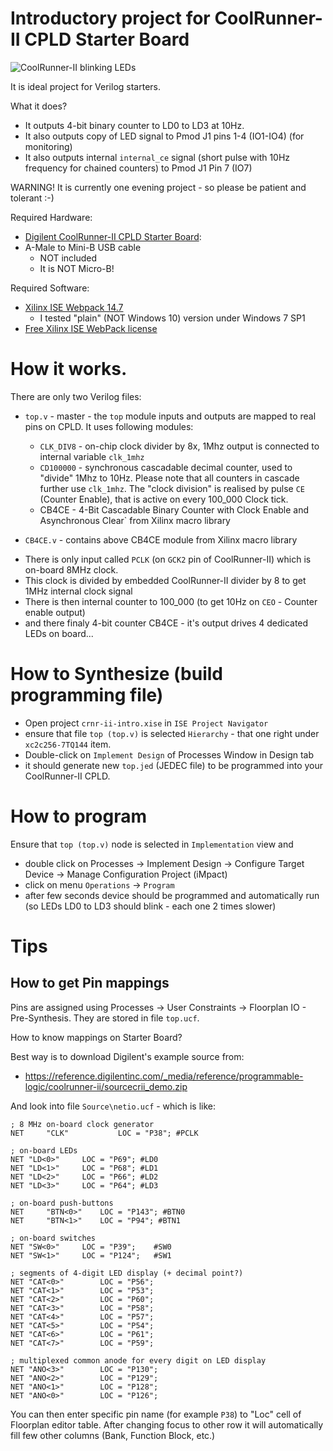 # Introductory project for CoolRunner-II CPLD Starter Board

![CoolRunner-II blinking LEDs](https://raw.githubusercontent.com/hpaluch/crnr-ii-intro/assets/coolrunner-ii-in-action.gif)

It is ideal project for Verilog starters.

What it does?
- It outputs 4-bit binary counter to LD0 to LD3 at 10Hz.
- It also outputs copy of LED signal to Pmod J1 pins 1-4 (IO1-IO4)
  (for monitoring)
- It also outputs internal `internal_ce` signal 
  (short pulse with 10Hz frequency for chained counters) to
  Pmod J1 Pin 7 (IO7)

WARNING! It is currently one evening project - so please
be patient and tolerant :-)

Required Hardware:

* [Digilent CoolRunner-II CPLD Starter Board][Digilent CoolRunner-II CPLD Starter Board]:
* A-Male to Mini-B USB cable
  - NOT included
  - It is NOT Micro-B!

Required Software:
* [Xilinx ISE Webpack 14.7][Xilinx ISE Webpack 14.7]
  - I tested "plain" (NOT Windows 10) version under Windows 7 SP1
* [Free Xilinx ISE WebPack license][Free Xilinx ISE WebPack license]

# How it works.

There are only two Verilog files:
- `top.v` - master - the `top` module inputs and outputs are mapped
  to real pins on CPLD. It uses following modules:
  - `CLK_DIV8` - on-chip clock divider by 8x, 1Mhz output is connected
     to internal variable `clk_1mhz`
  - `CD100000` - synchronous cascadable decimal counter, used to
     "divide" 1Mhz to 10Hz. Please note that all counters in cascade
     further use `clk_1mhz`. The "clock division" is realised by
     pulse `CE` (Counter Enable), that is active on every 100_000 Clock
     tick.
   - CB4CE - 4-Bit Cascadable Binary Counter with Clock Enable and Asynchronous Clear` from Xilinx macro library

-  `CB4CE.v` - contains above CB4CE module from Xilinx macro library


* There is only input called `PCLK` (on `GCK2` pin of CoolRunner-II)
  which is on-board 8MHz clock.
* This clock is divided by embedded CoolRunner-II divider by 8 to get
  1MHz internal clock signal 
* There is then internal counter to 100_000 (to get 10Hz on `CEO` - Counter
  enable output)
* and there finaly 4-bit counter CB4CE - it's output drives 4 dedicated
  LEDs on board...

# How to Synthesize (build programming file)

* Open project `crnr-ii-intro.xise` in `ISE Project Navigator`
* ensure that file `top (top.v)` is selected `Hierarchy` - that
  one right under `xc2c256-7TQ144` item.
* Double-click on `Implement Design` of Processes Window in Design tab
* it should generate new `top.jed` (JEDEC file) to be programmed
  into your CoolRunner-II CPLD.

# How to program

Ensure that `top (top.v)` node is selected in `Implementation` view and
* double click on Processes -> Implement Design -> Configure Target
  Device -> Manage Configuration Project (iMpact)
* click on menu `Operations` -> `Program`
* after few seconds device should be programmed and automatically run
  (so LEDs LD0 to LD3 should blink - each one 2 times slower)

# Tips

## How to get Pin mappings

Pins are assigned using Processes -> User Constraints -> Floorplan
IO - Pre-Synthesis. They are stored in file `top.ucf`.

How to know mappings on Starter Board?

Best way is to download Digilent's example source from:
- https://reference.digilentinc.com/_media/reference/programmable-logic/coolrunner-ii/sourcecrii_demo.zip

And look into file `Source\netio.ucf` - which is like:

```
; 8 MHz on-board clock generator
NET 	"CLK"			LOC = "P38"; #PCLK

; on-board LEDs
NET	"LD<0>"		LOC = "P69"; #LD0
NET	"LD<1>"		LOC = "P68"; #LD1
NET	"LD<2>"		LOC = "P66"; #LD2
NET	"LD<3>"		LOC = "P64"; #LD3

; on-board push-buttons
NET 	"BTN<0>" 	LOC = "P143"; #BTN0
NET 	"BTN<1>" 	LOC = "P94"; #BTN1

; on-board switches
NET	"SW<0>"		LOC = "P39";	#SW0
NET	"SW<1>"		LOC = "P124";	#SW1

; segments of 4-digit LED display (+ decimal point?)
NET	"CAT<0>"		LOC = "P56";
NET	"CAT<1>"		LOC = "P53";
NET	"CAT<2>"		LOC = "P60";
NET	"CAT<3>"		LOC = "P58";
NET	"CAT<4>"		LOC = "P57";
NET	"CAT<5>"		LOC = "P54";
NET	"CAT<6>"		LOC = "P61";
NET	"CAT<7>"		LOC = "P59";

; multiplexed common anode for every digit on LED display
NET	"ANO<3>"		LOC = "P130";
NET	"ANO<2>"		LOC = "P129";
NET	"ANO<1>"		LOC = "P128";
NET	"ANO<0>"		LOC = "P126";
```

You can then  enter specific pin name (for example `P38`)
to "Loc" cell of Floorplan editor table. After changing focus
to other row it will automatically fill few other columns (Bank, Function
Block, etc.)

[Free Xilinx ISE WebPack license]: https://www.xilinx.com/support/licensing_solution_center.html
[Xilinx ISE Webpack 14.7]: https://www.xilinx.com/support/download/index.html/content/xilinx/en/downloadNav/vivado-design-tools/archive-ise.html
[Digilent CoolRunner-II CPLD Starter Board]: https://store.digilentinc.com/coolrunner-ii-cpld-starter-board-limited-time/

